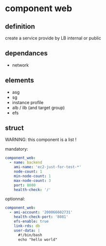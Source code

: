 # component web

## definition

create a service provide by LB internal or public

## dependances

- network

## elements

- asg
- sg
- instance profile
- alb / ilb (and target group)
- efs

## struct

WARNING: this component is a list !

mandatory:

```yaml
component_web:
  - name: backend
    ami-name: 'ec2-just-for-test-*'
    node-count: 1
    min-node-count: 1
    max-node-count: 3
    port: 8080
    health-check: '/'
```

optionnal:

```yaml
component_web:
  - ami-account: '200066602731'
    health-check-port: '8081'
    efs-enable: true
    link-rds: db
    user-data: |
      #!/bin/bash
      echo "hello world"
```
